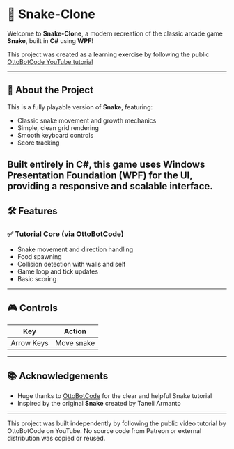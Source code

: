 # 🐍 Snake-Clone

Welcome to **Snake-Clone**, a modern recreation of the classic arcade game **Snake**, built in **C#** using **WPF**!

This project was created as a learning exercise by following the public [OttoBotCode YouTube tutorial](https://www.youtube.com/watch?v=uzAXxFBbVoE)

---

## 🧱 About the Project

This is a fully playable version of **Snake**, featuring:

- Classic snake movement and growth mechanics  
- Simple, clean grid rendering  
- Smooth keyboard controls  
- Score tracking

Built entirely in **C#**, this game uses **Windows Presentation Foundation (WPF)** for the UI, providing a responsive and scalable interface.
---

## 🛠️ Features

### ✅ Tutorial Core (via OttoBotCode)
- Snake movement and direction handling  
- Food spawning  
- Collision detection with walls and self  
- Game loop and tick updates  
- Basic scoring

---

## 🎮 Controls

| Key           | Action            |
|---------------|-------------------|
| Arrow Keys    | Move snake        |

---

## 📚 Acknowledgements

- Huge thanks to [OttoBotCode](https://www.youtube.com/@OttoBotCode) for the clear and helpful Snake tutorial  
- Inspired by the original **Snake** created by Taneli Armanto

---

This project was built independently by following the public video tutorial by OttoBotCode on YouTube. No source code from Patreon or external distribution was copied or reused.
